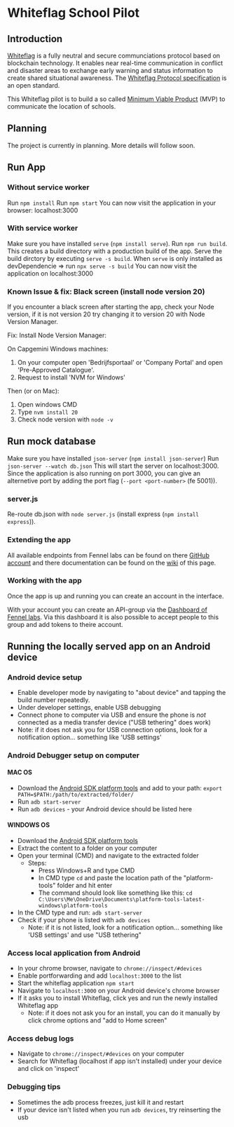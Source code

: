 # Whiteflag School Pilot

## Introduction

[Whiteflag](https://whiteflagprotocol.org/) is a fully neutral and secure
communciations protocol based on blockchain technology. It enables near
real-time communication in conflict and disaster areas to exchange early
warning and status information to create shared situational awareness.
The [Whiteflag Protocol specification](https://standard.whiteflagprotocol.org/)
is an open standard.

This Whiteflag pilot is to build a so called [Minimum Viable Product](https://en.wikipedia.org/wiki/minimum_viable_product)
(MVP) to communicate the location of schools.

## Planning

The project is currently in planning. More details will follow soon.

## Run App

### Without service worker

Run `npm install`
Run `npm start`
You can now visit the application in your browser: localhost:3000

### With service worker

Make sure you have installed `serve` (`npm install serve`).
Run `npm run build`. This creates a build directory with a production build of the app.
Serve the build dirctory by executing `serve -s build`.
When `serve` is only installed as devDependencie => run `npx serve -s build`
You can now visit the application on localhost:3000

### Known Issue & fix: Black screen (install node version 20)

If you encounter a black screen after starting the app,
check your Node version, if it is not version 20 try
changing it to version 20 with Node Version Manager.

Fix:
Install Node Version Manager:

On Capgemini Windows machines:

1. On your computer open 'Bedrijfsportaal' or 'Company Portal' and open 'Pre-Approved Catalogue'.
2. Request to install 'NVM for Windows'

Then (or on Mac):

1. Open windows CMD
2. Type `nvm install 20`
3. Check node version with `node -v`

## Run mock database

Make sure you have installed `json-server` (`npm install json-server`)
Run `json-server --watch db.json`
This will start the server on localhost:3000. Since the application is also running on port 3000, you can give an alternetive port by adding the port flag (`--port <port-number>` (fe 5001)).

### server.js

Re-route db.json with `node server.js` (install express (`npm install express`)).

### Extending the app

All available endpoints from Fennel labs can be found on there [GitHub account](https://github.com/fennelLabs/fennel-service-api/blob/master/requests/api.http) and there documentation can be found on the [wiki](https://github.com/fennelLabs/fennel-service-api/wiki) of this page.

### Working with the app

Once the app is up and running you can create an account in the interface.

With your account you can create an API-group via the [Dashboard of Fennel labs](https://api.fennellabs.com/dashboard/login/). Via this dashboard it is also possible to accept people to this group and add tokens to theire account.

## Running the locally served app on an Android device

### Android device setup

- Enable developer mode by navigating to "about device" and tapping the build number repeatedly.
- Under developer settings, enable USB debugging
- Connect phone to computer via USB and ensure the phone is _not_ connected as a media transfer device ("USB tethering" does work)
- Note: if it does not ask you for USB connection options, look for a notification option... something like 'USB settings'

### Android Debugger setup on computer

#### MAC OS

- Download the [Android SDK platform tools](https://developer.android.com/tools/releases/platform-tools) and add to your path: `export PATH=$PATH:/path/to/extracted/folder/`
- Run `adb start-server`
- Run `adb devices` - your Android device should be listed here

#### WINDOWS OS

- Download the [Android SDK platform tools](https://developer.android.com/tools/releases/platform-tools)
- Extract the content to a folder on your computer
- Open your terminal (CMD) and navigate to the extracted folder
  - Steps:
    - Press Windows+R and type CMD
    - In CMD type `cd` and paste the location path of the "platform-tools" folder and hit enter
    - The command should look like something like this: `cd C:\Users\Me\OneDrive\Documents\platform-tools-latest-windows\platform-tools`
- In the CMD type and run: `adb start-server`
- Check if your phone is listed with `adb devices`
  - Note: if it is not listed, look for a notification option... something like 'USB settings' and use "USB tethering"

### Access local application from Android

- In your chrome browser, navigate to `chrome://inspect/#devices`
- Enable portforwarding and add `localhost:3000` to the list
- Start the whiteflag application `npm start`
- Navigate to `localhost:3000` on your Android device's chrome browser
- If it asks you to install Whiteflag, click yes and run the newly installed Whiteflag app
  - Note: if it does not ask you for an install, you can do it manually by click chrome options and "add to Home screen"

### Access debug logs

- Navigate to `chrome://inspect/#devices` on your computer
- Search for Whiteflag (localhost if app isn't installed) under your device and click on 'inspect'

### Debugging tips

- Sometimes the adb process freezes, just kill it and restart
- If your device isn't listed when you run `adb devices`, try reinserting the usb
